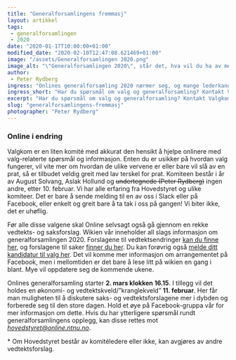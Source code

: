 ```yaml
---
title: "Generalforsamlingens fremmasj"
layout: artikkel
tags: 
 - generalforsamlingen
 - 2020
date: "2020-01-17T10:00:00+01:00"
modified_date: "2020-02-10T12:47:08.621469+01:00"
image: "/assets/Generalforsamlingen 2020.png"
image_alt: "\"Generalforsamlingen 2020\", står det, hva vil du ha av meg"
author:
 - Peter Rydberg
ingress: "Onlines generalforsamling 2020 nærmer seg, og mange lederkandidater venter nok spent på å få vise frem hva de har å tilby Online som ledere og/eller\\* medlem av Hovedstyret. I tillegg skal medlemmer av Fondstyret også velges, så dette blir en kveld med mange spennende appeller og personligheter! Noen sitter kanskje på kanten og lurer på om de skal stille til en rolle eller ikke. Andre er kanskje ikke klar over hvordan man i det hele tatt går frem for å stille under generalforsamlingen eller at de faktisk passer som leder selv. Det finnes ressurser som kan hjelpe deg!"
ingress_short: "Har du spørsmål om valg og generalforsamling? Kontakt Valgkom!"
excerpt: "Har du spørsmål om valg og generalforsamling? Kontakt Valgkom!"
slug: "generalforsamlingens-fremmasj"
photographer: "Peter Rydberg"
---
```

### Online i endring
Valgkom er en liten komité med akkurat den hensikt å hjelpe onlinere med valg-relaterte spørsmål og informasjon. Enten du er usikker på hvordan valg fungerer, vil vite mer om hvordan de ulike vervene er eller bare vil slå av en prat, så er tilbudet veldig greit med lav terskel for prat. Komiteen består i år av August Solvang, Aslak Hollund og ~~undertegnede (Peter Rydberg)~~ ingen andre, etter 10. februar. Vi har alle erfaring fra Hovedstyret og ulike komiteer. Det er bare å sende melding til en av oss i Slack eller på Facebook, eller enkelt og greit bare å ta tak i oss på gangen! Vi biter ikke, det er uhøflig.

Før alle disse valgene skal Online selvsagt også gå gjennom en rekke vedtekts- og saksforslag. Wikien vår inneholder all slags informasjon om generalforsamlingen 2020. Forslagene til vedtektsendringer [kan du finne her](https://online.ntnu.no/wiki/online/generalforsamlingen/genfors2020/vedtekstforslag/), og forslagene til saker [finner du her](https://online.ntnu.no/wiki/online/generalforsamlingen/genfors2020/saksforslag/). Du kan forøvrig også [melde ditt kandidatur til valg her](https://online.ntnu.no/wiki/online/generalforsamlingen/genfors2020/valg/). Det vil komme mer informasjon om arrangementet på Facebook, men i mellomtiden er det bare å lese litt på wikien en gang i blant. Mye vil oppdatere seg de kommende ukene.

Onlines generalforsamling starter **2. mars klokken 16.15**. I tillegg vil det holdes en økonomi- og vedtektskveld/”kranglekveld” **11. februar**. Her får man muligheten til å diskutere saks- og vedtektsforslagene mer i dybden og forberede seg til den store dagen. Hold et øye på Facebook-gruppa vår for mer informasjon om dette. Hvis du har ytterligere spørsmål rundt generalforsamlingens opplegg, kan disse rettes mot *hovedstyret@online.ntnu.no*.



\* Om Hovedstyret består av komitéledere eller ikke, kan avgjøres av andre vedtektsforslag.